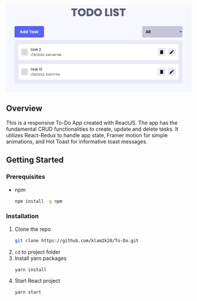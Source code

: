 <p align="center">
    <img src="public/banner.png">
</p>

<!-- [Preview](https://klam2k20.github.io/Calculator/) -->

## Overview

This is a responsive To-Do App created with ReactJS. The app has the fundamental CRUD functionalities to create, update and delete tasks.
It utilizes React-Redux to handle app state, Framer motion for simple animations, and Hot Toast for informative toast messages.

## Getting Started

### Prerequisites

- npm
  ```sh
  npm install -g npm
  ```

### Installation

1. Clone the repo
   ```sh
   git clone https://github.com/klam2k20/To-Do.git
   ```
2. `cd` to project folder
3. Install yarn packages
   ```sh
   yarn install
   ```
4. Start React project
   ```sh
   yarn start
   ```
